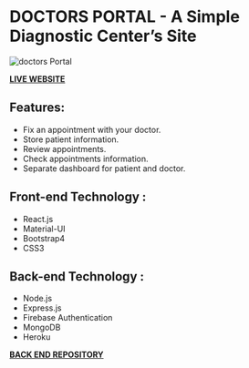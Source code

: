 # DOCTORS PORTAL - A Simple Diagnostic Center’s Site

![doctors Portal](https://i.ibb.co/0j1xJM3/doctors-page.png)

**[LIVE WEBSITE](https://doctors-portal-nongor-soft.web.app/)**

## Features:
*   Fix an appointment with your doctor.
*   Store patient information.
*   Review appointments.
*   Check appointments information.
*   Separate dashboard for patient and doctor.

## Front-end Technology :
*   React.js
*   Material-UI
*   Bootstrap4
*   CSS3

## Back-end Technology :
*   Node.js
*   Express.js
*   Firebase Authentication
*   MongoDB
*   Heroku

**[BACK END REPOSITORY](https://github.com/ImPias/doctors-portal-server)**

